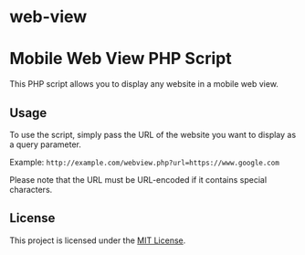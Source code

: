 # web-view
# Mobile Web View PHP Script

This PHP script allows you to display any website in a mobile web view.

## Usage

To use the script, simply pass the URL of the website you want to display as a query parameter.

Example: `http://example.com/webview.php?url=https://www.google.com`

Please note that the URL must be URL-encoded if it contains special characters.

## License

This project is licensed under the [MIT License](LICENSE).
